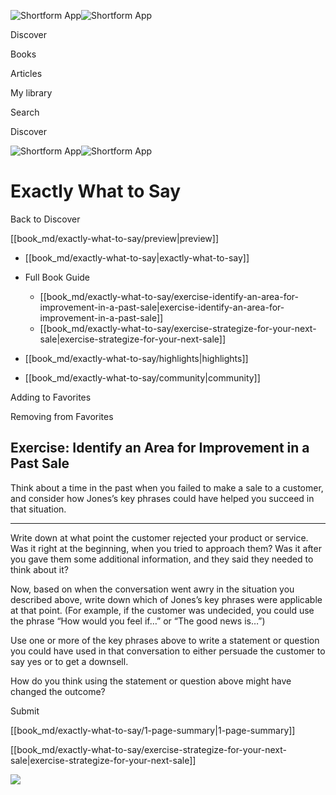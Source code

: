 ![Shortform App](/img/logo.36a2399e.svg)![Shortform App](/img/logo-dark.70c1b072.svg)

Discover

Books

Articles

My library

Search

Discover

![Shortform App](/img/logo.36a2399e.svg)![Shortform App](/img/logo-dark.70c1b072.svg)

# Exactly What to Say

Back to Discover

[[book_md/exactly-what-to-say/preview|preview]]

  * [[book_md/exactly-what-to-say|exactly-what-to-say]]
  * Full Book Guide

    * [[book_md/exactly-what-to-say/exercise-identify-an-area-for-improvement-in-a-past-sale|exercise-identify-an-area-for-improvement-in-a-past-sale]]
    * [[book_md/exactly-what-to-say/exercise-strategize-for-your-next-sale|exercise-strategize-for-your-next-sale]]
  * [[book_md/exactly-what-to-say/highlights|highlights]]
  * [[book_md/exactly-what-to-say/community|community]]



Adding to Favorites 

Removing from Favorites 

## Exercise: Identify an Area for Improvement in a Past Sale

Think about a time in the past when you failed to make a sale to a customer, and consider how Jones’s key phrases could have helped you succeed in that situation.

* * *

Write down at what point the customer rejected your product or service. Was it right at the beginning, when you tried to approach them? Was it after you gave them some additional information, and they said they needed to think about it?

Now, based on when the conversation went awry in the situation you described above, write down which of Jones’s key phrases were applicable at that point. (For example, if the customer was undecided, you could use the phrase “How would you feel if…” or “The good news is…”)

Use one or more of the key phrases above to write a statement or question you could have used in that conversation to either persuade the customer to say yes or to get a downsell.

How do you think using the statement or question above might have changed the outcome?

Submit 

[[book_md/exactly-what-to-say/1-page-summary|1-page-summary]]

[[book_md/exactly-what-to-say/exercise-strategize-for-your-next-sale|exercise-strategize-for-your-next-sale]]

![](https://bat.bing.com/action/0?ti=56018282&Ver=2&mid=aa7dc821-8a17-4f56-a588-9951d860b345&sid=49fff5b0636c11eeb9c611038afc8668&vid=4a005010636c11ee80c703d4c4a7acd5&vids=0&msclkid=N&pi=0&lg=en-US&sw=800&sh=600&sc=24&nwd=1&tl=Shortform%20%7C%20Exactly%20What%20to%20Say&p=https%3A%2F%2Fwww.shortform.com%2Fapp%2Fbook%2Fexactly-what-to-say%2Fexercise-identify-an-area-for-improvement-in-a-past-sale&r=&lt=590&evt=pageLoad&sv=1&rn=91394)
